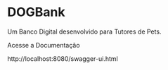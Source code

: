 # DOGBank
Um Banco Digital desenvolvido para Tutores de Pets.

Acesse a Documentação

http://localhost:8080/swagger-ui.html


